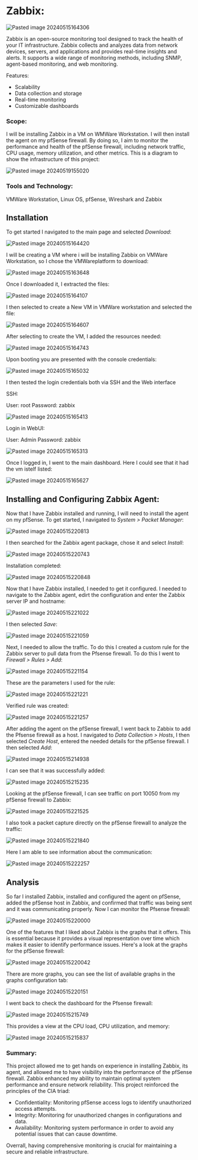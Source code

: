 # Zabbix:

![Pasted image 20240515164306](https://github.com/lm3nitro/Projects/assets/55665256/e87e6653-8c3e-4c87-929a-e23fd78f601c)

Zabbix is an open-source monitoring tool designed to track the health of your IT infrastructure. Zabbix collects and analyzes data from network devices, servers, and applications and provides real-time insights and alerts. It supports a wide range of monitoring methods, including SNMP, agent-based monitoring, and web monitoring. 

Features:
+ Scalability
+ Data collection and storage
+ Real-time monitoring
+ Customizable dashboards

### Scope:

I will be installing Zabbix in a VM on WMWare Workstation. I will then install the agent on my pfSense firewall. By doing so, I aim to monitor the performance and health of the pfSense firewall, including network traffic, CPU usage, memory utilization, and other metrics. This is a diagram to show the infrastructure of this project:

![Pasted image 20240519155020](https://github.com/lm3nitro/Projects/assets/55665256/6bc83c4a-6735-4a8a-905c-289c6c35e694)


### Tools and Technology:
VMWare Workstation, Linux OS, pfSense, Wireshark and Zabbix

## Installation

To get started I navigated to the main page and selected *Download*:

![Pasted image 20240515164420](https://github.com/lm3nitro/Projects/assets/55665256/7de60618-caf5-44a3-bcfb-f52581d018fa)

I will be creating a VM where i will be installing Zabbix on VMWare Workstation, so I chose the VMWareplatform to download:

![Pasted image 20240515163648](https://github.com/lm3nitro/Projects/assets/55665256/56bf527d-dd53-451d-a523-d16db0dd7f1d)

Once I downloaded it, I extracted the files:

![Pasted image 20240515164107](https://github.com/lm3nitro/Projects/assets/55665256/577778b4-727b-409b-a474-701c850cfb25)

I then selected to create a New VM in VMWare workstation and selected the file:

![Pasted image 20240515164607](https://github.com/lm3nitro/Projects/assets/55665256/32f308cb-a2d3-4241-bb42-e4d33603884e)

After selecting to create the VM, I added the resources needed: 

![Pasted image 20240515164743](https://github.com/lm3nitro/Projects/assets/55665256/4d809fc7-7a1b-4561-a2d4-f7432dee32ab)

Upon booting you are presented with the console credentials:

![Pasted image 20240515165032](https://github.com/lm3nitro/Projects/assets/55665256/ceb90c66-a255-427c-8b5b-c466bfb4abb7)

I then tested the login credentials both via SSH and the Web interface

SSH:

User: root
Password: zabbix

![Pasted image 20240515165413](https://github.com/lm3nitro/Projects/assets/55665256/b3f31524-6515-4045-8716-bdd16ddfef32)

Login in WebUI:

User: Admin
Password: zabbix

![Pasted image 20240515165313](https://github.com/lm3nitro/Projects/assets/55665256/e8236635-adb9-4187-b458-5b7e46f88fa4)


Once I logged in, I went to the main dashboard. Here I could see that it had the vm istelf listed:


![Pasted image 20240515165627](https://github.com/lm3nitro/Projects/assets/55665256/52be766c-7ac6-4cd7-9d96-9ce0585d15f5)


## Installing and Configuring Zabbix Agent:

Now that I have Zabbix installed and running, I will need to install the agent on my pfSense. To get started, I navigated to *System > Packet Manager*:

![Pasted image 20240515220813](https://github.com/lm3nitro/Projects/assets/55665256/821fd723-02ac-4f63-8d80-86d8cf9a93eb)

I then searched for the Zabbix agent package, chose it and select *Install*: 

![Pasted image 20240515220743](https://github.com/lm3nitro/Projects/assets/55665256/5c5cfb87-6e47-43f7-af6a-16e0a42d3158)

Installation completed:

![Pasted image 20240515220848](https://github.com/lm3nitro/Projects/assets/55665256/7186fa20-5058-41ed-aac9-2092e57a1208)

Now that I have Zabbix installed, I needed to get it configured. I needed to navigate to the Zabbix agent, edirt the configuration and enter the Zabbix server IP and hostname:

![Pasted image 20240515221022](https://github.com/lm3nitro/Projects/assets/55665256/044abfeb-33ce-40ff-bce7-da5615264f59)

I then selected *Save*:

![Pasted image 20240515221059](https://github.com/lm3nitro/Projects/assets/55665256/5f8f1022-3ace-4a5b-8071-ceee53c2fe7f)

Next, I needed to allow the traffic. To do this I created a custom rule for the Zabbix server to pull data from the Pfsense firewall. To do this I went to *Firewall > Rules > Add*:

![Pasted image 20240515221154](https://github.com/lm3nitro/Projects/assets/55665256/d79424dc-1db8-4d5d-97fe-d06ec96f5569)

These are the parameters I used for the rule:

![Pasted image 20240515221221](https://github.com/lm3nitro/Projects/assets/55665256/e81d70c5-e208-44b4-ae80-b78aee970013)

Verified rule was created:

![Pasted image 20240515221257](https://github.com/lm3nitro/Projects/assets/55665256/02b428dc-277c-447a-9514-e0e947d4695f)

After adding the agent on the pfSense firewall, I went back to Zabbix to add the Pfsense firewall as a host. I navigated to *Data Collection > Hosts*, I then selected *Create Host*, entered the needed details for the pfSense firewall. I then selected *Add*:

![Pasted image 20240515214938](https://github.com/lm3nitro/Projects/assets/55665256/b87d1773-fcf9-4511-ac45-8ec10a26c2c5)

I can see that it was successfully added:

![Pasted image 20240515215235](https://github.com/lm3nitro/Projects/assets/55665256/5e85c6c8-d30b-49a0-8c65-9be5bef1758a)

Looking at the pfSense firewall, I can see traffic on port 10050 from my pfSense firewall to Zabbix:

![Pasted image 20240515221525](https://github.com/lm3nitro/Projects/assets/55665256/bb1e103c-a747-47d6-bb34-1603d0774369)

I also took a packet capture directly on the pfSense firewall to analyze the traffic:

![Pasted image 20240515221840](https://github.com/lm3nitro/Projects/assets/55665256/90b8975c-6b10-439e-8f33-47366bfc674a)

Here I am able to see information about the communication:

![Pasted image 20240515222257](https://github.com/lm3nitro/Projects/assets/55665256/dfac540b-d5d4-422f-948e-f35bbae1a146)

## Analysis

So far I installed Zabbix, installed and configured the agent on pfSense, added the pfSense host in Zabbix, and confirmed that traffic was being sent and it was communicating properly. Now I can monitor the Pfsense firewall:

![Pasted image 20240515220000](https://github.com/lm3nitro/Projects/assets/55665256/01810ed9-9a02-4405-9a40-21197e751cc2)

One of the features that I liked about Zabbix is the graphs that it offers. This is essential because it provides a visual representation over time which makes it easier to identify performance issues. Here's a look at the graphs for the pfSense firewall:

![Pasted image 20240515220042](https://github.com/lm3nitro/Projects/assets/55665256/b26b24d2-b2ae-4adf-bc25-f5479d1d7969)

There are more graphs, you can see the list of available graphs in the graphs configuration tab:

![Pasted image 20240515220151](https://github.com/lm3nitro/Projects/assets/55665256/2a9c9cd6-bd39-43c5-93ec-562bb07b4b88)

I went back to check the dashboard for the Pfsense firewall:

![Pasted image 20240515215749](https://github.com/lm3nitro/Projects/assets/55665256/4a5cbfa7-45ce-4389-a2e0-c581e71928c7)

This provides a view at the CPU load, CPU utilization, and memory:

![Pasted image 20240515215837](https://github.com/lm3nitro/Projects/assets/55665256/ee3b11f2-952b-465b-9628-65769f0ca54e)

### Summary:

This project allowed me to get hands on experience in installing Zabbix, its agent, and allowed me to have visibility into the performance of the pfSense firewall. Zabbix enhanced my ability to maintain optimal system performance and ensure network reliability. This project reinforced the principles of the CIA triad:

+ Confidentiality: Monitoring pfSense access logs to identify unauthorized access attempts.
+ Integrity: Monitoring for unauthorized changes in configurations and data. 
+ Availability: Monitoring system performance in order to avoid any potential issues that can cause downtime.

Overrall, having comprehensive monitoring is crucial for maintaining a secure and reliable infrastructure. 
